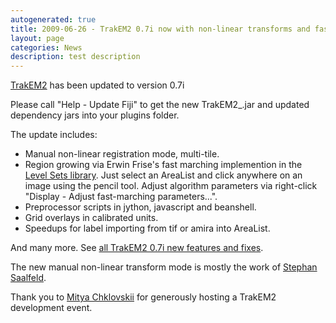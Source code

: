 ```yaml
---
autogenerated: true
title: 2009-06-26 - TrakEM2 0.7i now with non-linear transforms and fast marching region growth
layout: page
categories: News
description: test description
---
```


[TrakEM2](TrakEM2) has been updated to version 0.7i

Please call "Help - Update Fiji" to get the new TrakEM2\_.jar and updated dependency jars into your plugins folder.

The update includes:

-   Manual non-linear registration mode, multi-tile.
-   Region growing via Erwin Frise's fast marching implemention in the [Level Sets library](Level_Sets). Just select an AreaList and click anywhere on an image using the pencil tool. Adjust algorithm parameters via right-click "Display - Adjust fast-marching parameters...".
-   Preprocessor scripts in jython, javascript and beanshell.
-   Grid overlays in calibrated units.
-   Speedups for label importing from tif or amira into AreaList.

And many more. See [all TrakEM2 0.7i new features and fixes](http://t2.ini.uzh.ch/trakem2.html).

The new manual non-linear transform mode is mostly the work of [Stephan Saalfeld](http://fly.mpi-cbg.de/saalfeld).

Thank you to [Mitya Chklovskii](http://research.janelia.org/Chklovskii) for generously hosting a TrakEM2 development event.


